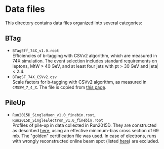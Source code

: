# Data files

This directory contains data files organized into several categories:


## BTag

 * `BTagEff_74X_v1.0.root` <br />
   Efficiencies of b-tagging with CSVv2 algorithm, which are measured in 74X simulation. The event selection includes standard requirements on leptons, MtW > 40 GeV, and at least four jets with pt > 30 GeV and |eta| < 2.4.
 * `BTagSF_74X_CSVv2.csv` <br />
   Scale factors for b-tagging with CSVv2 algorithm, as measured in `CMSSW_7_4_X`. The file is copied from [this page](https://twiki.cern.ch/twiki/bin/viewauth/CMS/BtagRecommendation74X?rev=12#Supported_Algorithms_and_Operati).


## PileUp

 * `Run2015D_SingleMuon_v1.0_finebin.root`, `Run2015D_SingleElectron_v1.0_finebin.root` <br />
   Profiles of pile-up in data collected in Run2015D. They are constructed as described [here](https://twiki.cern.ch/twiki/bin/viewauth/CMS/PileupJSONFileforData?rev=22#2015_Pileup_JSON_Files), using an effective minimum-bias cross section of 69 mb. The "golden" certification file was used. In case of electrons, runs with wrongly reconstructed online beam spot (listed [here](https://hypernews.cern.ch/HyperNews/CMS/get/physics-validation/2556.html)) are excluded.
